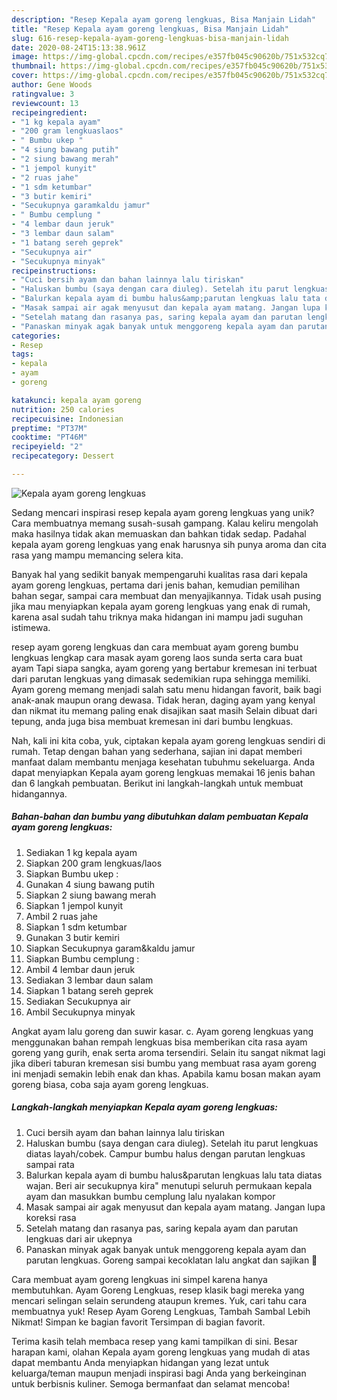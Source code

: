 ```yaml
---
description: "Resep Kepala ayam goreng lengkuas, Bisa Manjain Lidah"
title: "Resep Kepala ayam goreng lengkuas, Bisa Manjain Lidah"
slug: 616-resep-kepala-ayam-goreng-lengkuas-bisa-manjain-lidah
date: 2020-08-24T15:13:38.961Z
image: https://img-global.cpcdn.com/recipes/e357fb045c90620b/751x532cq70/kepala-ayam-goreng-lengkuas-foto-resep-utama.jpg
thumbnail: https://img-global.cpcdn.com/recipes/e357fb045c90620b/751x532cq70/kepala-ayam-goreng-lengkuas-foto-resep-utama.jpg
cover: https://img-global.cpcdn.com/recipes/e357fb045c90620b/751x532cq70/kepala-ayam-goreng-lengkuas-foto-resep-utama.jpg
author: Gene Woods
ratingvalue: 3
reviewcount: 13
recipeingredient:
- "1 kg kepala ayam"
- "200 gram lengkuaslaos"
- " Bumbu ukep "
- "4 siung bawang putih"
- "2 siung bawang merah"
- "1 jempol kunyit"
- "2 ruas jahe"
- "1 sdm ketumbar"
- "3 butir kemiri"
- "Secukupnya garamkaldu jamur"
- " Bumbu cemplung "
- "4 lembar daun jeruk"
- "3 lembar daun salam"
- "1 batang sereh geprek"
- "Secukupnya air"
- "Secukupnya minyak"
recipeinstructions:
- "Cuci bersih ayam dan bahan lainnya lalu tiriskan"
- "Haluskan bumbu (saya dengan cara diuleg). Setelah itu parut lengkuas diatas layah/cobek. Campur bumbu halus dengan parutan lengkuas sampai rata"
- "Balurkan kepala ayam di bumbu halus&amp;parutan lengkuas lalu tata diatas wajan. Beri air secukupnya kira&#34; menutupi seluruh permukaan kepala ayam dan masukkan bumbu cemplung lalu nyalakan kompor"
- "Masak sampai air agak menyusut dan kepala ayam matang. Jangan lupa koreksi rasa"
- "Setelah matang dan rasanya pas, saring kepala ayam dan parutan lengkuas dari air ukepnya"
- "Panaskan minyak agak banyak untuk menggoreng kepala ayam dan parutan lengkuas. Goreng sampai kecoklatan lalu angkat dan sajikan 🤗"
categories:
- Resep
tags:
- kepala
- ayam
- goreng

katakunci: kepala ayam goreng 
nutrition: 250 calories
recipecuisine: Indonesian
preptime: "PT37M"
cooktime: "PT46M"
recipeyield: "2"
recipecategory: Dessert

---
```



![Kepala ayam goreng lengkuas](https://img-global.cpcdn.com/recipes/e357fb045c90620b/751x532cq70/kepala-ayam-goreng-lengkuas-foto-resep-utama.jpg)

Sedang mencari inspirasi resep kepala ayam goreng lengkuas yang unik? Cara membuatnya memang susah-susah gampang. Kalau keliru mengolah maka hasilnya tidak akan memuaskan dan bahkan tidak sedap. Padahal kepala ayam goreng lengkuas yang enak harusnya sih punya aroma dan cita rasa yang mampu memancing selera kita.

Banyak hal yang sedikit banyak mempengaruhi kualitas rasa dari kepala ayam goreng lengkuas, pertama dari jenis bahan, kemudian pemilihan bahan segar, sampai cara membuat dan menyajikannya. Tidak usah pusing jika mau menyiapkan kepala ayam goreng lengkuas yang enak di rumah, karena asal sudah tahu triknya maka hidangan ini mampu jadi suguhan istimewa.

resep ayam goreng lengkuas dan cara membuat ayam goreng bumbu lengkuas lengkap cara masak ayam goreng laos sunda serta cara buat ayam Tapi siapa sangka, ayam goreng yang bertabur kremesan ini terbuat dari parutan lengkuas yang dimasak sedemikian rupa sehingga memiliki. Ayam goreng memang menjadi salah satu menu hidangan favorit, baik bagi anak-anak maupun orang dewasa. Tidak heran, daging ayam yang kenyal dan nikmat itu memang paling enak disajikan saat masih Selain dibuat dari tepung, anda juga bisa membuat kremesan ini dari bumbu lengkuas.


Nah, kali ini kita coba, yuk, ciptakan kepala ayam goreng lengkuas sendiri di rumah. Tetap dengan bahan yang sederhana, sajian ini dapat memberi manfaat dalam membantu menjaga kesehatan tubuhmu sekeluarga. Anda dapat menyiapkan Kepala ayam goreng lengkuas memakai 16 jenis bahan dan 6 langkah pembuatan. Berikut ini langkah-langkah untuk membuat hidangannya.

<!--inarticleads1-->

##### Bahan-bahan dan bumbu yang dibutuhkan dalam pembuatan Kepala ayam goreng lengkuas:

1. Sediakan 1 kg kepala ayam
1. Siapkan 200 gram lengkuas/laos
1. Siapkan  Bumbu ukep :
1. Gunakan 4 siung bawang putih
1. Siapkan 2 siung bawang merah
1. Siapkan 1 jempol kunyit
1. Ambil 2 ruas jahe
1. Siapkan 1 sdm ketumbar
1. Gunakan 3 butir kemiri
1. Siapkan Secukupnya garam&amp;kaldu jamur
1. Siapkan  Bumbu cemplung :
1. Ambil 4 lembar daun jeruk
1. Sediakan 3 lembar daun salam
1. Siapkan 1 batang sereh geprek
1. Sediakan Secukupnya air
1. Ambil Secukupnya minyak


Angkat ayam lalu goreng dan suwir kasar. c. Ayam goreng lengkuas yang menggunakan bahan rempah lengkuas bisa memberikan cita rasa ayam goreng yang gurih, enak serta aroma tersendiri. Selain itu sangat nikmat lagi jika diberi taburan kremesan sisi bumbu yang membuat rasa ayam goreng ini menjadi semakin lebih enak dan khas. Apabila kamu bosan makan ayam goreng biasa, coba saja ayam goreng lengkuas. 

<!--inarticleads2-->

##### Langkah-langkah menyiapkan Kepala ayam goreng lengkuas:

1. Cuci bersih ayam dan bahan lainnya lalu tiriskan
1. Haluskan bumbu (saya dengan cara diuleg). Setelah itu parut lengkuas diatas layah/cobek. Campur bumbu halus dengan parutan lengkuas sampai rata
1. Balurkan kepala ayam di bumbu halus&amp;parutan lengkuas lalu tata diatas wajan. Beri air secukupnya kira&#34; menutupi seluruh permukaan kepala ayam dan masukkan bumbu cemplung lalu nyalakan kompor
1. Masak sampai air agak menyusut dan kepala ayam matang. Jangan lupa koreksi rasa
1. Setelah matang dan rasanya pas, saring kepala ayam dan parutan lengkuas dari air ukepnya
1. Panaskan minyak agak banyak untuk menggoreng kepala ayam dan parutan lengkuas. Goreng sampai kecoklatan lalu angkat dan sajikan 🤗


Cara membuat ayam goreng lengkuas ini simpel karena hanya membutuhkan. Ayam Goreng Lengkuas, resep klasik bagi mereka yang mencari selingan selain serundeng ataupun kremes. Yuk, cari tahu cara membuatnya yuk! Resep Ayam Goreng Lengkuas, Tambah Sambal Lebih Nikmat! Simpan ke bagian favorit Tersimpan di bagian favorit. 

Terima kasih telah membaca resep yang kami tampilkan di sini. Besar harapan kami, olahan Kepala ayam goreng lengkuas yang mudah di atas dapat membantu Anda menyiapkan hidangan yang lezat untuk keluarga/teman maupun menjadi inspirasi bagi Anda yang berkeinginan untuk berbisnis kuliner. Semoga bermanfaat dan selamat mencoba!
